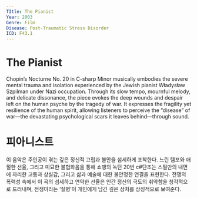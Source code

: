 ```yaml
---
TItle: The Pianist
Year: 2003
Genre: Film
Disease: Post-Traumatic Stress Disorder
ICD: F43.1
---
```


# The Pianist

Chopin’s Nocturne No. 20 in C-sharp Minor musically embodies the severe mental trauma and isolation experienced by the Jewish pianist Władysław Szpilman under Nazi occupation. Through its slow tempo, mournful melody, and delicate dissonance, the piece evokes the deep wounds and despair left on the human psyche by the tragedy of war. It expresses the fragility yet resilience of the human spirit, allowing listeners to perceive the “disease” of war—the devastating psychological scars it leaves behind—through sound.

# 피아니스트

이 음악은 주인공이 겪는 깊은 정신적 고립과 불안을 섬세하게 포착한다. 느린 템포와 애절한 선율, 그리고 미묘한 불협화음을 통해 쇼팽의 녹턴 20번 c#단조는 스필만의 내면에 자리한 고통과 상실감, 그리고 삶과 예술에 대한 불안정한 연결을 표현한다. 전쟁의 폭력성 속에서 이 곡의 섬세하고 연약한 선율은 인간 정신의 극도의 취약함을 청각적으로 드러내며, 전쟁이라는 ‘질병’이 개인에게 남긴 깊은 상처를 상징적으로 보여준다.
